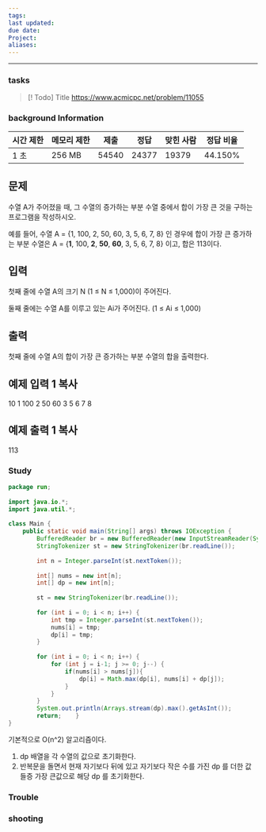 ```yaml
---
tags: 
last updated: 
due date: 
Project: 
aliases:
---
```

--- 
### tasks

> [! Todo] Title
> https://www.acmicpc.net/problem/11055

### background Information

|시간 제한|메모리 제한|제출|정답|맞힌 사람|정답 비율|
|---|---|---|---|---|---|
|1 초|256 MB|54540|24377|19379|44.150%|

## 문제

수열 A가 주어졌을 때, 그 수열의 증가하는 부분 수열 중에서 합이 가장 큰 것을 구하는 프로그램을 작성하시오.

예를 들어, 수열 A = {1, 100, 2, 50, 60, 3, 5, 6, 7, 8} 인 경우에 합이 가장 큰 증가하는 부분 수열은 A = {**1**, 100, **2**, **50**, **60**, 3, 5, 6, 7, 8} 이고, 합은 113이다.

## 입력

첫째 줄에 수열 A의 크기 N (1 ≤ N ≤ 1,000)이 주어진다.

둘째 줄에는 수열 A를 이루고 있는 Ai가 주어진다. (1 ≤ Ai ≤ 1,000)

## 출력

첫째 줄에 수열 A의 합이 가장 큰 증가하는 부분 수열의 합을 출력한다.

## 예제 입력 1 복사

10
1 100 2 50 60 3 5 6 7 8

## 예제 출력 1 복사

113

### Study

```java
package run;  
  
import java.io.*;  
import java.util.*;  
  
class Main {  
    public static void main(String[] args) throws IOException {  
        BufferedReader br = new BufferedReader(new InputStreamReader(System.in));  
        StringTokenizer st = new StringTokenizer(br.readLine());  
  
        int n = Integer.parseInt(st.nextToken());  
  
        int[] nums = new int[n];  
        int[] dp = new int[n];  
  
        st = new StringTokenizer(br.readLine());  
  
        for (int i = 0; i < n; i++) {  
            int tmp = Integer.parseInt(st.nextToken());  
            nums[i] = tmp;  
            dp[i] = tmp;  
        }  
  
        for (int i = 0; i < n; i++) {  
            for (int j = i-1; j >= 0; j--) {  
                if(nums[i] > nums[j]){  
                    dp[i] = Math.max(dp[i], nums[i] + dp[j]);  
                }  
            }  
        }  
        System.out.println(Arrays.stream(dp).max().getAsInt());  
        return;    }  
}
```

기본적으로 O(n^2) 알고리즘이다. 
1. dp 배열을 각 수열의 값으로 초기화한다.
2. 반복문을 돌면서 현재 자기보다 뒤에 있고 자기보다 작은 수를 가진 dp 를 더한 값들증 가장 큰값으로 해당  dp 를 초기화한다.


### Trouble





### shooting
